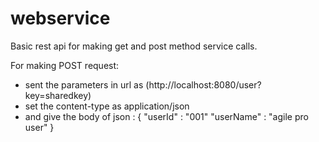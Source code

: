 # webservice
Basic rest api for making get and post method service calls.

For making POST request:

 - sent the parameters in url as (http://localhost:8080/user?key=sharedkey)
 - set the content-type as application/json
 - and give the body of json :
	{
	    "userId"   : "001"
	    "userName" : "agile pro user"
	}

